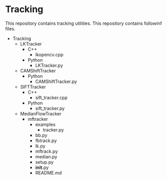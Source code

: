 Tracking
========

This repository contains tracking utilities.
This repository contains followinf files.

 - Tracking
     - LKTracker
         - C++
             - lkopencv.cpp
         - Python
             - LKTracker.py
     - CAMShiftTracker
         - Python
             - CAMShiftTracker.py
     - SIFTTracker
         - C++
             - sift_tracker.cpp
         - Python
             - sift_tracker.py
     - MedianFlowTracker
         - mftracker
             - examples
                 - tracker.py
             - bb.py
             - fbtrack.py
             - lk.py
             - mftrack.py
             - median.py
             - setup.py
             - __init__.py
             - README.md